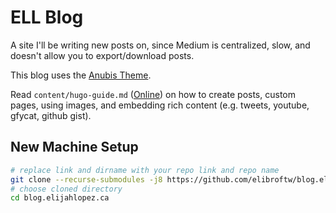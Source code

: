# ELL Blog

A site I'll be writing new posts on, since Medium is centralized, slow, and doesn't allow you to export/download posts.

This blog uses the [Anubis Theme](https://github.com/Mitrichius/hugo-theme-anubis).

Read `content/hugo-guide.md` ([Online](https://blog.elijahlopez.ca/hugo-guide#new-machine-setup)) on how to
create posts, custom pages, using images, and embedding rich content (e.g. tweets, youtube, gfycat, github gist).

## New Machine Setup

```bash
# replace link and dirname with your repo link and repo name
git clone --recurse-submodules -j8 https://github.com/elibroftw/blog.elijahlopez.ca.git
# choose cloned directory
cd blog.elijahlopez.ca
```
